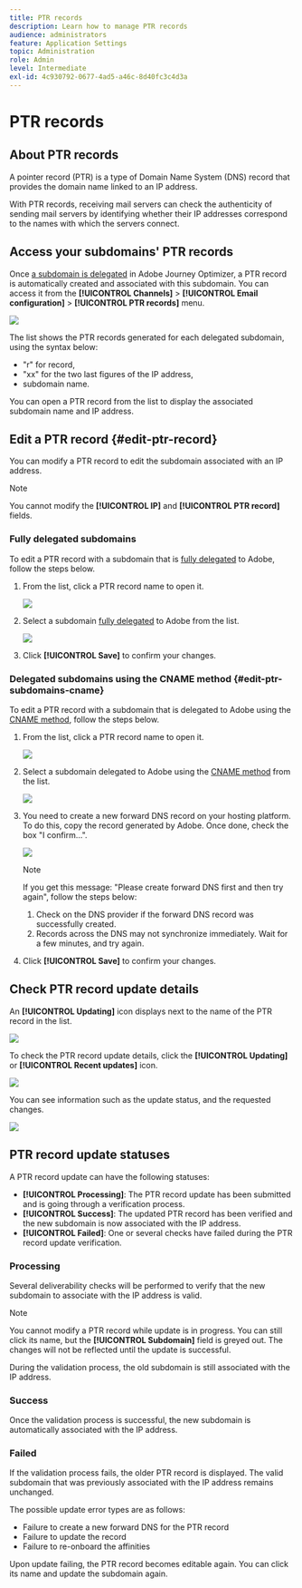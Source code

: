 ```yaml
---
title: PTR records
description: Learn how to manage PTR records
audience: administrators
feature: Application Settings
topic: Administration
role: Admin
level: Intermediate
exl-id: 4c930792-0677-4ad5-a46c-8d40fc3c4d3a
---
```

# PTR records

## About PTR records

A pointer record (PTR) is a type of Domain Name System (DNS) record that provides the domain name linked to an IP address.

With PTR records, receiving mail servers can check the authenticity of sending mail servers by identifying whether their IP addresses correspond to the names with which the servers connect.

## Access your subdomains' PTR records

Once [a subdomain is delegated](delegate-subdomain.md) in Adobe Journey Optimizer, a PTR record is automatically created and associated with this subdomain. You can access it from the **[!UICONTROL Channels]** > **[!UICONTROL Email configuration]** > **[!UICONTROL PTR records]** menu.

![](../assets/ptr-records.png)

The list shows the PTR records generated for each delegated subdomain, using the syntax below:

* "r" for record,
* "xx" for the two last figures of the IP address,
* subdomain name.

You can open a PTR record from the list to display the associated subdomain name and IP address.

## Edit a PTR record {#edit-ptr-record}

You can modify a PTR record to edit the subdomain associated with an IP address.

>[!NOTE]
>
>You cannot modify the **[!UICONTROL IP]** and **[!UICONTROL PTR record]** fields.

### Fully delegated subdomains

To edit a PTR record with a subdomain that is [fully delegated](delegate-subdomain.md#full-subdomain-delegation) to Adobe, follow the steps below.

1. From the list, click a PTR record name to open it.

    ![](../assets/ptr-record-select.png)

1. Select a subdomain [fully delegated](delegate-subdomain.md#full-subdomain-delegation) to Adobe from the list.

    ![](../assets/ptr-record-subdomain.png)

1. Click **[!UICONTROL Save]** to confirm your changes.

### Delegated subdomains using the CNAME method {#edit-ptr-subdomains-cname}

To edit a PTR record with a subdomain that is delegated to Adobe using the [CNAME method](delegate-subdomain.md#cname-subdomain-delegation), follow the steps below.

1. From the list, click a PTR record name to open it.

    ![](../assets/ptr-record-select-cname.png)

1. Select a subdomain delegated to Adobe using the [CNAME method](delegate-subdomain.md#cname-subdomain-delegation) from the list.

    ![](../assets/ptr-record-subdomain-cname.png)

1. You need to create a new forward DNS record on your hosting platform. To do this, copy the record generated by Adobe. Once done, check the box "I confirm...".

    ![](../assets/ptr-record-subdomain-confirm.png)

    >[!NOTE]
    >
    >If you get this message: "Please create forward DNS first and then try again", follow the steps below:
    >1. Check on the DNS provider if the forward DNS record was successfully created. 
    >1. Records across the DNS may not synchronize immediately. Wait for a few minutes, and try again.

1. Click **[!UICONTROL Save]** to confirm your changes.

## Check PTR record update details

An **[!UICONTROL Updating]** icon displays next to the name of the PTR record in the list.

![](../assets/ptr-record-updating.png)

To check the PTR record update details, click the **[!UICONTROL Updating]** or **[!UICONTROL Recent updates]** icon.

![](../assets/ptr-record-recent-update.png)

You can see information such as the update status, and the requested changes.

![](../assets/ptr-record-updates.png)

## PTR record update statuses

A PTR record update can have the following statuses:

* **[!UICONTROL Processing]**: The PTR record update has been submitted and is going through a verification process.
* **[!UICONTROL Success]**: The updated PTR record has been verified and the new subdomain is now associated with the IP address.
* **[!UICONTROL Failed]**: One or several checks have failed during the PTR record update verification.

### Processing

Several deliverability checks will be performed to verify that the new subdomain to associate with the IP address is valid. <!--The processing time is around **48h-72h**, and can take up to **7-10 days**. Learn more on the checks performed during the validation cycle in [this section](#create-message-preset).-->

>[!NOTE]
>
>You cannot modify a PTR record while update is in progress. You can still click its name, but the **[!UICONTROL Subdomain]** field is greyed out. The changes will not be reflected until the update is successful.

During the validation process, the old subdomain is still associated with the IP address.

### Success

Once the validation process is successful, the new subdomain is automatically associated with the IP address.

### Failed

If the validation process fails, the older PTR record is displayed. The valid subdomain that was previously associated with the IP address remains unchanged.

The possible update error types are as follows:
* Failure to create a new forward DNS for the PTR record
* Failure to update the record
* Failure to re-onboard the affinities

Upon update failing, the PTR record becomes editable again. You can click its name and update the subdomain again.
